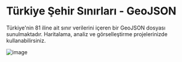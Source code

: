 # Türkiye Şehir Sınırları - GeoJSON
Türkiye'nin 81 iline ait sınır verilerini içeren bir GeoJSON dosyası sunulmaktadır. Haritalama, analiz ve görselleştirme projelerinizde kullanabilirsiniz.

![image](https://github.com/user-attachments/assets/6aa479eb-79dc-4ad8-ae90-c13d93c64383)
